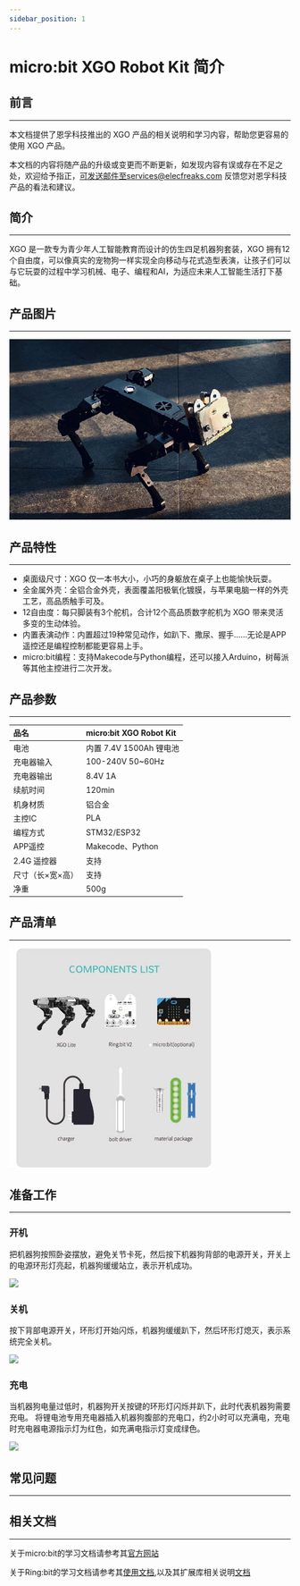 ```yaml
---
sidebar_position: 1
---
```


# micro:bit XGO Robot Kit 简介



## 前言
---
本文档提供了恩孚科技推出的 XGO 产品的相关说明和学习内容，帮助您更容易的使用 XGO 产品。



本文档的内容将随产品的升级或变更而不断更新，如发现内容有误或存在不足之处，欢迎给予指正，可发送邮件至services@elecfreaks.com 反馈您对恩孚科技产品的看法和建议。



## 简介
---
XGO 是一款专为青少年人工智能教育而设计的仿生四足机器狗套装，XGO 拥有12个自由度，可以像真实的宠物狗一样实现全向移动与花式造型表演，让孩子们可以与它玩耍的过程中学习机械、电子、编程和AI，为适应未来人工智能生活打下基础。



## 产品图片
---


![](./images/microbit-xgo-robot-kit-16.png)



## 产品特性
---


- 桌面级尺寸：XGO 仅一本书大小，小巧的身躯放在桌子上也能愉快玩耍。
- 全金属外壳：全铝合金外壳，表面覆盖阳极氧化镀膜，与苹果电脑一样的外壳工艺，高品质触手可及。
- 12自由度：每只脚装有3个舵机，合计12个高品质数字舵机为 XGO 带来灵活多变的生动体验。
- 内置表演动作：内置超过19种常见动作，如趴下、撒尿、握手......无论是APP遥控还是编程控制都能更容易上手。
- micro:bit编程：支持Makecode与Python编程，还可以接入Arduino，树莓派等其他主控进行二次开发。



## 产品参数
---

| 品名             | micro:bit XGO Robot Kit |
| :--------------- | :---------------------- |
| 电池             | 内置 7.4V 1500Ah 锂电池 |
| 充电器输入       | 100-240V 50~60Hz        |
| 充电器输出       | 8.4V 1A                 |
| 续航时间         | 120min                  |
| 机身材质         | 铝合金                  |
| 主控IC           | PLA                     |
| 编程方式         | STM32/ESP32             |
| APP遥控          | Makecode、Python        |
| 2.4G 遥控器      | 支持                    |
| 尺寸（长×宽×高） | 支持                    |
| 净重             | 500g                    |



## 产品清单
---
![](./images/microbit-xgo-robot-kit-square-27.png)



## 准备工作
---
### 开机

把机器狗按照卧姿摆放，避免关节卡死，然后按下机器狗背部的电源开关，开关上的电源环形灯亮起，机器狗缓缓站立，表示开机成功。



![](./images/microbit-xgo-kaiji.gif)



### 关机

按下背部电源开关，环形灯开始闪烁，机器狗缓缓趴下，然后环形灯熄灭，表示系统完全关机。



![](./images/microbit-xgo-guanji.gif)



### 充电

当机器狗电量过低时，机器狗开关按键的环形灯闪烁并趴下，此时代表机器狗需要充电。 将锂电池专用充电器插入机器狗腹部的充电口，约2小时可以充满电，充电时充电器电源指示灯为红色，如充满电指示灯变成绿色。



![](./images/microbit-xgo-chongdian.gif)



## 常见问题
---
## 相关文档
---


关于micro:bit的学习文档请参考其[官方网站](https://www.microbit.org/)

关于Ring:bit的学习文档请参考其[使用文档](https://www.elecfreaks.net/learn-cn/microbitKit/ring_bit_v2/ring_bit_v2.html),以及其扩展库相关说明[文档](https://www.elecfreaks.net/learn-cn/microbitKit/ring_bit_v2/ring_bit_car_v2_extensions.html)
